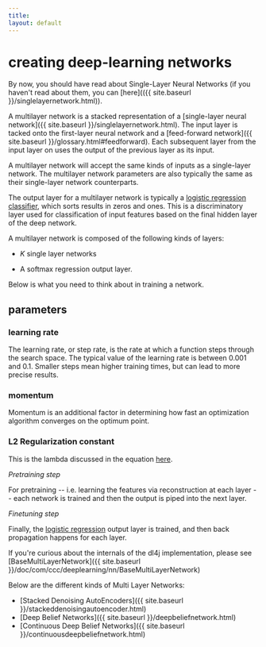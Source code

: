 ```yaml
---
title: 
layout: default
---
```


# creating deep-learning networks

By now, you should have read about Single-Layer Neural Networks (if you haven't read about them, you can [here](({{ site.baseurl }}/singlelayernetwork.html)).

A multilayer network is a stacked representation of a [single-layer neural network]({{ site.baseurl }}/singlelayernetwork.html). The input layer is tacked onto the first-layer neural network and a [feed-forward network]({{ site.baseurl }}/glossary.html#feedforward). Each subsequent layer from the input layer on uses the output of the previous layer as its input.

A multilayer network will accept the same kinds of inputs as a single-layer network. The multilayer network parameters are also typically the same as their single-layer network counterparts.

The output layer for a multilayer network is typically a [logistic regression classifier](http://en.wikipedia.org/wiki/Multinomial_logistic_regression), which sorts results in zeros and ones. This is a discriminatory layer used for classification of input features based on the final hidden layer of the deep network.

A multilayer network is composed of the following kinds of layers:

* *K* single layer networks 

* A softmax regression output layer.

Below is what you need to think about in training a network.

## parameters

### learning rate 

The learning rate, or step rate, is the rate at which a function steps through the search space. The typical value of the learning rate is between 0.001 and 0.1. Smaller steps mean higher training times, but can lead to more precise results. 

### momentum 

Momentum is an additional factor in determining how fast an optimization algorithm converges on the optimum point.

### L2 Regularization constant 

This is the lambda discussed in the equation [here](http://ufldl.stanford.edu/wiki/index.php/Backpropagation_Algorithm).

*Pretraining step*

For pretraining -- i.e. learning the features via reconstruction at each layer -- each network is trained and then the output is piped into the next layer.

*Finetuning step*

Finally, the [logistic regression](http://en.wikipedia.org/wiki/Multinomial_logistic_regression) output layer is trained, and then back propagation happens for each layer.

If you're curious about the internals of the dl4j implementation, please see [BaseMultiLayerNetwork]({{ site.baseurl }}/doc/com/ccc/deeplearning/nn/BaseMultiLayerNetwork)

Below are the different kinds of Multi Layer Networks:

* [Stacked Denoising AutoEncoders]({{ site.baseurl }}/stackeddenoisingautoencoder.html)
* [Deep Belief Networks]({{ site.baseurl }}/deepbeliefnetwork.html)
* [Continuous Deep Belief Networks]({{ site.baseurl }}/continuousdeepbeliefnetwork.html)